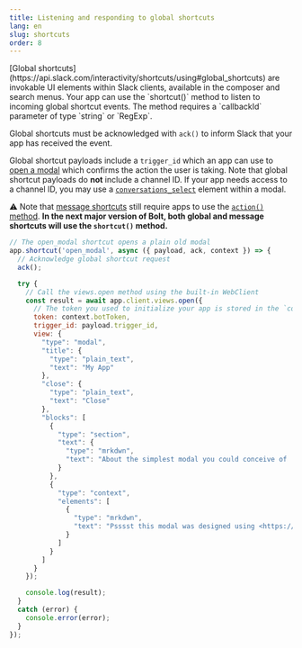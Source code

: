 ```yaml
---
title: Listening and responding to global shortcuts
lang: en
slug: shortcuts
order: 8
---
```


<div class="section-content">
[Global shortcuts](https://api.slack.com/interactivity/shortcuts/using#global_shortcuts) are invokable UI elements within Slack clients, available in the composer and search menus. Your app can use the `shortcut()` method to listen to incoming global shortcut events. The method requires a `callbackId` parameter of type `string` or `RegExp`.

Global shortcuts must be acknowledged with `ack()` to inform Slack that your app has received the event.

Global shortcut payloads include a `trigger_id` which an app can use to [open a modal](#creating-modals) which confirms the action the user is taking. Note that global shortcut payloads do **not** include a channel ID. If your app needs access to a channel ID, you may use a [`conversations_select`](https://api.slack.com/reference/block-kit/block-elements#conversation_select) element within a modal.

⚠️ Note that [message shortcuts](https://api.slack.com/interactivity/shortcuts/using#message_shortcuts) still require apps to use the [`action()` method](#action-listening). **In the next major version of Bolt, both global and message shortcuts will use the `shortcut()` method.**
</div>

```javascript
// The open_modal shortcut opens a plain old modal
app.shortcut('open_modal', async ({ payload, ack, context }) => {
  // Acknowledge global shortcut request
  ack();

  try {
    // Call the views.open method using the built-in WebClient
    const result = await app.client.views.open({
      // The token you used to initialize your app is stored in the `context` object
      token: context.botToken,
      trigger_id: payload.trigger_id,
      view: {
        "type": "modal",
        "title": {
          "type": "plain_text",
          "text": "My App"
        },
        "close": {
          "type": "plain_text",
          "text": "Close"
        },
        "blocks": [
          {
            "type": "section",
            "text": {
              "type": "mrkdwn",
              "text": "About the simplest modal you could conceive of :smile:\n\nMaybe <https://api.slack.com/reference/block-kit/interactive-components|*make the modal interactive*> or <https://api.slack.com/surfaces/modals/using#modifying|*learn more advanced modal use cases*>."
            }
          },
          {
            "type": "context",
            "elements": [
              {
                "type": "mrkdwn",
                "text": "Psssst this modal was designed using <https://api.slack.com/tools/block-kit-builder|*Block Kit Builder*>"
              }
            ]
          }
        ]
      }
    });

    console.log(result);
  }
  catch (error) {
    console.error(error);
  }
});
```
